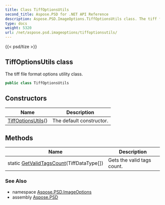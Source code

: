 ```yaml
---
title: Class TiffOptionsUtils
second_title: Aspose.PSD for .NET API Reference
description: Aspose.PSD.ImageOptions.TiffOptionsUtils class. The tiff file format options utility class
type: docs
weight: 5320
url: /net/aspose.psd.imageoptions/tiffoptionsutils/
---
```

{{< psd/tize >}}
## TiffOptionsUtils class

The tiff file format options utility class.

```csharp
public class TiffOptionsUtils
```

## Constructors

| Name | Description |
| --- | --- |
| [TiffOptionsUtils](tiffoptionsutils/)() | The default constructor. |

## Methods

| Name | Description |
| --- | --- |
| static [GetValidTagsCount](../../aspose.psd.imageoptions/tiffoptionsutils/getvalidtagscount/)(TiffDataType[]) | Gets the valid tags count. |

### See Also

* namespace [Aspose.PSD.ImageOptions](../../aspose.psd.imageoptions/)
* assembly [Aspose.PSD](../../)


